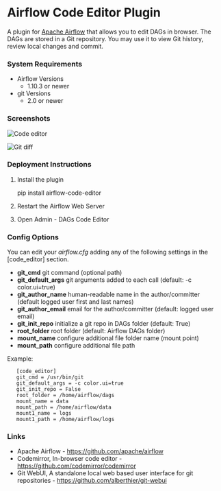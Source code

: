 # Airflow Code Editor Plugin
A plugin for [Apache Airflow](https://github.com/apache/airflow) that allows you to edit DAGs in browser.
The DAGs are stored in a Git repository. You may use it to view Git history, review local changes and commit.

### System Requirements

* Airflow Versions
    * 1.10.3 or newer
* git Versions
    * 2.0 or newer

### Screenshots

![Code editor](https://andreax79.github.io/airflow-code-editor/screenshots/2.png)

![Git diff](https://andreax79.github.io/airflow-code-editor/screenshots/1.png)


### Deployment Instructions

1. Install the plugin

    pip install airflow-code-editor

2. Restart the Airflow Web Server

3. Open Admin - DAGs Code Editor


### Config Options

You can edit your *airflow.cfg* adding any of the following settings in the \[code_editor\] section.

* **git_cmd**  git command (optional path)
* **git_default_args**  git arguments added to each call (default: -c color.ui=true)
* **git_author_name** human-readable name in the author/committer (default logged user first and last names)
* **git_author_email** email for the author/committer (default: logged user email)
* **git_init_repo**  initialize a git repo in DAGs folder (default: True)
* **root_folder**  root folder (default: Airflow DAGs folder)
* **mount_name**  configure additional file folder name (mount point)
* **mount_path**  configure additional file path

Example:
```
   [code_editor]
   git_cmd = /usr/bin/git
   git_default_args = -c color.ui=true
   git_init_repo = False
   root_folder = /home/airflow/dags
   mount_name = data
   mount_path = /home/airflow/data
   mount1_name = logs
   mount1_path = /home/airflow/logs
```

### Links

* Apache Airflow - https://github.com/apache/airflow
* Codemirror, In-browser code editor - https://github.com/codemirror/codemirror
* Git WebUI, A standalone local web based user interface for git repositories - https://github.com/alberthier/git-webui

